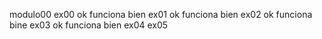 modulo00
ex00  ok funciona bien
ex01  ok funciona bien
ex02  ok funciona bine
ex03  ok funciona bien
ex04 
ex05
